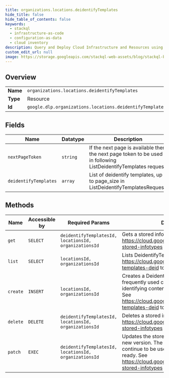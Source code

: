```yaml
---
title: organizations.locations.deidentifyTemplates
hide_title: false
hide_table_of_contents: false
keywords:
  - stackql
  - infrastructure-as-code
  - configuration-as-data
  - cloud inventory
description: Query and Deploy Cloud Infrastructure and Resources using SQL
custom_edit_url: null
image: https://storage.googleapis.com/stackql-web-assets/blog/stackql-blog-post-featured-image.png
---
```

  
    

## Overview
<table><tbody>
<tr><td><b>Name</b></td><td><code>organizations.locations.deidentifyTemplates</code></td></tr>
<tr><td><b>Type</b></td><td>Resource</td></tr>
<tr><td><b>Id</b></td><td><code>google.dlp.organizations.locations.deidentifyTemplates</code></td></tr>
</tbody></table>

## Fields
| Name | Datatype | Description |
| ---- | -------- | ----------- |
| `nextPageToken` | `string` | If the next page is available then the next page token to be used in following ListDeidentifyTemplates request. |
| `deidentifyTemplates` | `array` | List of deidentify templates, up to page_size in ListDeidentifyTemplatesRequest. |
## Methods
| Name | Accessible by | Required Params | Description |
| ---- | ------------- | --------------- | ----------- |
| `get` | `SELECT` | `deidentifyTemplatesId, locationsId, organizationsId` | Gets a stored infoType. See https://cloud.google.com/dlp/docs/creating-stored-infotypes to learn more. |
| `list` | `SELECT` | `locationsId, organizationsId` | Lists DeidentifyTemplates. See https://cloud.google.com/dlp/docs/creating-templates-deid to learn more. |
| `create` | `INSERT` | `locationsId, organizationsId` | Creates a DeidentifyTemplate for re-using frequently used configuration for de-identifying content, images, and storage. See https://cloud.google.com/dlp/docs/creating-templates-deid to learn more. |
| `delete` | `DELETE` | `deidentifyTemplatesId, locationsId, organizationsId` | Deletes a stored infoType. See https://cloud.google.com/dlp/docs/creating-stored-infotypes to learn more. |
| `patch` | `EXEC` | `deidentifyTemplatesId, locationsId, organizationsId` | Updates the stored infoType by creating a new version. The existing version will continue to be used until the new version is ready. See https://cloud.google.com/dlp/docs/creating-stored-infotypes to learn more. |
